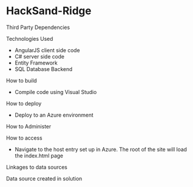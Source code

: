 # HackSand-Ridge

Third Party Dependencies

Technologies Used
 - AngularJS client side code
 - C# server side code
 - Entity Framework
 - SQL Database Backend

How to build
- Compile code using Visual Studio

How to deploy
- Deploy to an Azure environment

How to Administer

How to access
- Navigate to the host entry set up in Azure.  The root of the site will load the index.html page

Linkages to data sources

Data source created in solution
